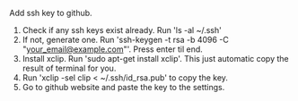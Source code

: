 Add ssh key to github.
1. Check if any ssh keys exist already. Run 'ls -al ~/.ssh'
2. If not, generate one. Run 'ssh-keygen -t rsa -b 4096 -C "your_email@example.com"'. Press enter til end.
3. Install xclip. Run 'sudo apt-get install xclip'. This just automatic copy the result of terminal for you.
4. Run 'xclip -sel clip < ~/.ssh/id_rsa.pub' to copy the key.
5. Go to github website and paste the key to the settings.